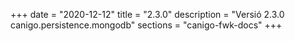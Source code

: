 +++
date        = "2020-12-12"
title       = "2.3.0"
description = "Versió 2.3.0 canigo.persistence.mongodb"
sections    = "canigo-fwk-docs"
+++